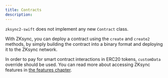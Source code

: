 ```yaml
---
title: Contracts
description:
---
```


`zksync2-swift` does not implement any new `Contract` class.

With ZKsync, you can deploy a contract using the `create` and `create2` methods,
by simply building the contract into a binary format and deploying it to the ZKsync network.

In order to pay for smart contract interactions in ERC20 tokens, `customData` override should be used.
You can read more about accessing ZKsync features in [the features chapter](/sdk/swift/features).

